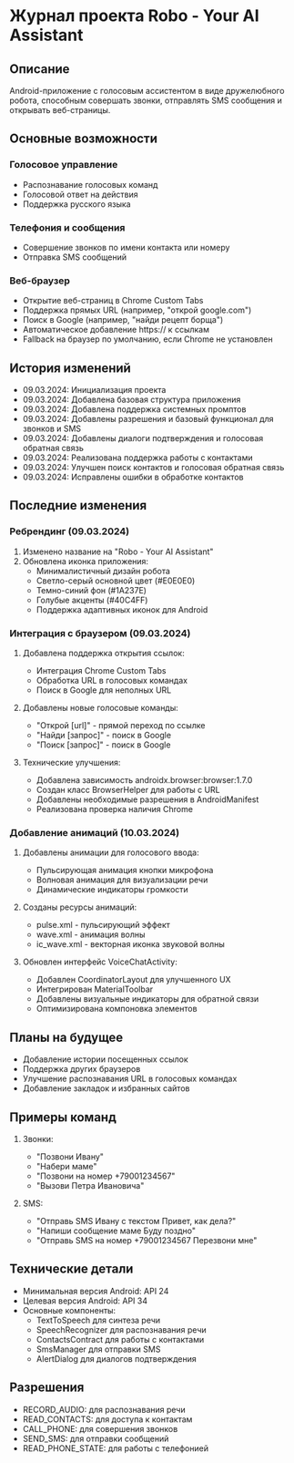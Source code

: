# Журнал проекта Robo - Your AI Assistant

## Описание
Android-приложение с голосовым ассистентом в виде дружелюбного робота, способным совершать звонки, отправлять SMS сообщения и открывать веб-страницы.

## Основные возможности

### Голосовое управление
- Распознавание голосовых команд
- Голосовой ответ на действия
- Поддержка русского языка

### Телефония и сообщения
- Совершение звонков по имени контакта или номеру
- Отправка SMS сообщений

### Веб-браузер
- Открытие веб-страниц в Chrome Custom Tabs
- Поддержка прямых URL (например, "открой google.com")
- Поиск в Google (например, "найди рецепт борща")
- Автоматическое добавление https:// к ссылкам
- Fallback на браузер по умолчанию, если Chrome не установлен

## История изменений
- 09.03.2024: Инициализация проекта
- 09.03.2024: Добавлена базовая структура приложения
- 09.03.2024: Добавлена поддержка системных промптов
- 09.03.2024: Добавлены разрешения и базовый функционал для звонков и SMS
- 09.03.2024: Добавлены диалоги подтверждения и голосовая обратная связь
- 09.03.2024: Реализована поддержка работы с контактами
- 09.03.2024: Улучшен поиск контактов и голосовая обратная связь
- 09.03.2024: Исправлены ошибки в обработке контактов

## Последние изменения

### Ребрендинг (09.03.2024)
1. Изменено название на "Robo - Your AI Assistant"
2. Обновлена иконка приложения:
   - Минималистичный дизайн робота
   - Светло-серый основной цвет (#E0E0E0)
   - Темно-синий фон (#1A237E)
   - Голубые акценты (#40C4FF)
   - Поддержка адаптивных иконок для Android

### Интеграция с браузером (09.03.2024)
1. Добавлена поддержка открытия ссылок:
   - Интеграция Chrome Custom Tabs
   - Обработка URL в голосовых командах
   - Поиск в Google для неполных URL

2. Добавлены новые голосовые команды:
   - "Открой [url]" - прямой переход по ссылке
   - "Найди [запрос]" - поиск в Google
   - "Поиск [запрос]" - поиск в Google

3. Технические улучшения:
   - Добавлена зависимость androidx.browser:browser:1.7.0
   - Создан класс BrowserHelper для работы с URL
   - Добавлены необходимые разрешения в AndroidManifest
   - Реализована проверка наличия Chrome

### Добавление анимаций (10.03.2024)
1. Добавлены анимации для голосового ввода:
   - Пульсирующая анимация кнопки микрофона
   - Волновая анимация для визуализации речи
   - Динамические индикаторы громкости

2. Созданы ресурсы анимаций:
   - pulse.xml - пульсирующий эффект
   - wave.xml - анимация волны
   - ic_wave.xml - векторная иконка звуковой волны

3. Обновлен интерфейс VoiceChatActivity:
   - Добавлен CoordinatorLayout для улучшенного UX
   - Интегрирован MaterialToolbar
   - Добавлены визуальные индикаторы для обратной связи
   - Оптимизирована компоновка элементов

## Планы на будущее
- Добавление истории посещенных ссылок
- Поддержка других браузеров
- Улучшение распознавания URL в голосовых командах
- Добавление закладок и избранных сайтов

## Примеры команд
1. Звонки:
   - "Позвони Ивану"
   - "Набери маме"
   - "Позвони на номер +79001234567"
   - "Вызови Петра Ивановича"

2. SMS:
   - "Отправь SMS Ивану с текстом Привет, как дела?"
   - "Напиши сообщение маме Буду поздно"
   - "Отправь SMS на номер +79001234567 Перезвони мне"

## Технические детали
- Минимальная версия Android: API 24
- Целевая версия Android: API 34
- Основные компоненты:
  - TextToSpeech для синтеза речи
  - SpeechRecognizer для распознавания речи
  - ContactsContract для работы с контактами
  - SmsManager для отправки SMS
  - AlertDialog для диалогов подтверждения

## Разрешения
- RECORD_AUDIO: для распознавания речи
- READ_CONTACTS: для доступа к контактам
- CALL_PHONE: для совершения звонков
- SEND_SMS: для отправки сообщений
- READ_PHONE_STATE: для работы с телефонией 